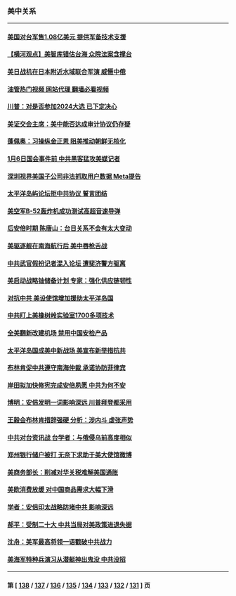 ### 美中关系
---
#### [美国对台军售1.08亿美元 提供军备技术支援](../../pages/nf1412576/n13781956.md?07161245) 
#### [【横河观点】美智库错估台海 众院法案含撑台](../../pages/nf1412576/n13781902.md?07161245) 
#### [美日战机在日本附近水域联合军演 威慑中俄](../../pages/nf1412576/n13781581.md?07161245) 
#### [油管热门视频 网站代理 翻墙必看视频](http://209.222.30.114:81/youtube.html?07161245)
#### [川普：对是否参加2024大选 已下定决心](../../pages/nf1412576/n13781497.md?07161245) 
#### [美证交会主席：美中能否达成审计协议仍存疑](../../pages/nf1412576/n13781244.md?07161245) 
#### [蓬佩奥：习操纵金正恩 阻美推动朝鲜无核化](../../pages/nf1412576/n13781070.md?07161245) 
#### [1月6日国会事件前 中共黑客猛攻美媒记者](../../pages/nf1412576/n13780891.md?07161245) 
#### [深圳视界美国子公司非法抓取用户数据 Meta提告](../../pages/nf1412576/n13780952.md?07161245) 
#### [太平洋岛屿论坛拒中共协议 誓言团结](../../pages/nf1412576/n13780764.md?07161245) 
#### [美空军B-52轰炸机成功测试高超音速导弹](../../pages/nf1412576/n13780324.md?07161245) 
#### [后安倍时期 陈唐山：台日关系不会有太大变动](../../pages/nf1412576/n13780063.md?07161245) 
#### [美驱逐舰在南海航行后 美中唇枪舌战](../../pages/nf1412576/n13780060.md?07161245) 
#### [中共武官假扮记者混入论坛 遭斐济警方驱离](../../pages/nf1412576/n13780171.md?07161245) 
#### [美启动战略铀储备计划 专家：强化供应链韧性](../../pages/nf1412576/n13779792.md?07161245) 
#### [对抗中共 美设使馆增加援助太平洋岛国](../../pages/nf1412576/n13779696.md?07161245) 
#### [中共盯上美橡树岭实验室1700多项技术](../../pages/nf1412576/n13779432.md?07161245) 
#### [全美翻新改建机场 禁用中国安检产品](../../pages/nf1412576/n13779356.md?07161245) 
#### [太平洋岛国成美中新战场 美宣布新举措抗共](../../pages/nf1412576/n13779327.md?07161245) 
#### [布林肯促中共遵守南海仲裁 承诺协防菲律宾](../../pages/nf1412576/n13779175.md?07161245) 
#### [岸田拟加快修宪完成安倍夙愿 中共为何不安](../../pages/nf1412576/n13778731.md?07161245) 
#### [博明：安倍发明一词影响深远 川普拜登都采用](../../pages/nf1412576/n13778667.md?07161245) 
#### [王毅会布林肯措辞强硬 分析：涉内斗 虚张声势](../../pages/nf1412576/n13778462.md?07161245) 
#### [中共对台资讯战 台学者：与俄侵乌前高度相似](../../pages/nf1412576/n13778584.md?07161245) 
#### [郑州银行储户被打 无奈下求助于美大使馆微博](../../pages/nf1412576/n13778640.md?07161245) 
#### [美商务部长：削减对华关税难解美国通胀](../../pages/nf1412576/n13778090.md?07161245) 
#### [美欧消费放缓 对中国商品需求大幅下滑](../../pages/nf1412576/n13778291.md?07161245) 
#### [学者：安倍印太战略防堵中共 影响深远](../../pages/nf1412576/n13777992.md?07161245) 
#### [郝平：受制二十大 中共当局对美政策进退失据](../../pages/nf1412576/n13777900.md?07161245) 
#### [沈舟：美军最高将领一语戳破中共战力](../../pages/nf1412576/n13777387.md?07161245) 
#### [美海军特种兵演习从潜艇神出鬼没 中共没招](../../pages/nf1412576/n13771776.md?07161245) 

---
#### 第 [ [138](./138.md?07161245) / [137](./137.md?07161245) / [136](./136.md?07161245) / [135](./135.md?07161245) / [134](./134.md?07161245) / [133](./133.md?07161245) / [132](./132.md?07161245) / [131](./131.md?07161245) ] 页
